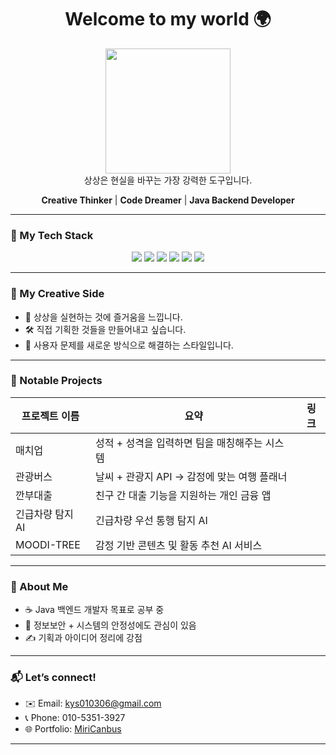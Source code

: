 <h1 align="center">Welcome to my world 🌍</h1>

<p align="center">
<img src="https://cdn.pixabay.com/animation/2022/10/12/22/41/22-41-33-918_512.gif" width="200"/></br>
상상은 현실을 바꾸는 가장 강력한 도구입니다. <br/>
</p>

<p align="center">
  <b>Creative Thinker</b> | <b>Code Dreamer</b> | <b>Java Backend Developer</b>
</p>

---

### 🚀 My Tech Stack
<div align="center">
  <img src="https://img.shields.io/badge/JAVA-007396?style=for-the-badge&logo=java&logoColor=white"/>  
  <img src="https://img.shields.io/badge/HTML5-E34F26?style=for-the-badge&logo=html5&logoColor=white"/>  
  <img src="https://img.shields.io/badge/JAVASCRIPT-F7DF1E?style=for-the-badge&logo=javascript&logoColor=black"/>  
  <img src="https://img.shields.io/badge/REACT-61DAFB?style=for-the-badge&logo=react&logoColor=black"/>  
  <img src="https://img.shields.io/badge/NODE.JS-339933?style=for-the-badge&logo=node.js&logoColor=white"/>  
  <img src="https://img.shields.io/badge/GITHUB-F05032?style=for-the-badge&logo=git&logoColor=white"/>  
</div>

---

### 🎨 My Creative Side
- 🎈 상상을 실현하는 것에 즐거움을 느낍니다.  
- 🛠 직접 기획한 것들을 만들어내고 싶습니다.  
- 🧠 사용자 문제를 새로운 방식으로 해결하는 스타일입니다.

---

### 🧩 Notable Projects

| 프로젝트 이름 | 요약 | 링크 |
|---------------|------|-------------------------|
| 매치업 | 성적 + 성격을 입력하면 팀을 매칭해주는 시스템 |  |
| 관광버스 | 날씨 + 관광지 API → 감정에 맞는 여행 플래너 |  |
| 깐부대출 | 친구 간 대출 기능을 지원하는 개인 금융 앱 |  |
| 긴급차량 탐지 AI | 긴급차량 우선 통행 탐지 AI |  |
| MOODI-TREE | 감정 기반 콘텐츠 및 활동 추천 AI 서비스 |  |

---

### 👤 About Me
- ☕ Java 백엔드 개발자 목표로 공부 중  
- 🧩 정보보안 + 시스템의 안정성에도 관심이 있음
- ✍️ 기획과 아이디어 정리에 강점

---

### 📬 Let’s connect!

- ✉️ Email: [kys010306@gmail.com](mailto:kys010306@gmail.com)  
- 📞 Phone: 010-5351-3927  
- 🌐 Portfolio: [MiriCanbus](https://your-portfolio-url.com)

---

